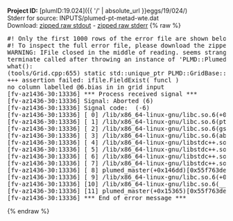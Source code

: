 **Project ID:** [plumID:19.024]({{ '/' | absolute_url }}eggs/19/024/)  
Stderr for source:  INPUTS/plumed-pt-metad-wte.dat   
Download: [zipped raw stdout](plumed-pt-metad-wte.dat.plumed_master.stdout.txt.zip) - [zipped raw stderr](plumed-pt-metad-wte.dat.plumed_master.stderr.txt.zip) 
{% raw %}
<pre>
#! Only the first 1000 rows of the error file are shown below
#! To inspect the full error file, please download the zipped raw stderr file above
WARNING: IFile closed in the middle of reading. seems strange!
terminate called after throwing an instance of 'PLMD::Plumed::ExceptionError'
what():
(tools/Grid.cpp:655) static std::unique_ptr<PLMD::GridBase> PLMD::GridBase::create(const std::string&, const std::vector<PLMD::Value*>&, PLMD::IFile&, bool, bool, bool)
+++ assertion failed: ifile.FieldExist( funcl )
no column labelled @6.bias in in grid input
[fv-az1436-30:13336] *** Process received signal ***
[fv-az1436-30:13336] Signal: Aborted (6)
[fv-az1436-30:13336] Signal code:  (-6)
[fv-az1436-30:13336] [ 0] /lib/x86_64-linux-gnu/libc.so.6(+0x45330)[0x7f9a59245330]
[fv-az1436-30:13336] [ 1] /lib/x86_64-linux-gnu/libc.so.6(pthread_kill+0x11c)[0x7f9a5929eb2c]
[fv-az1436-30:13336] [ 2] /lib/x86_64-linux-gnu/libc.so.6(gsignal+0x1e)[0x7f9a5924527e]
[fv-az1436-30:13336] [ 3] /lib/x86_64-linux-gnu/libc.so.6(abort+0xdf)[0x7f9a592288ff]
[fv-az1436-30:13336] [ 4] /lib/x86_64-linux-gnu/libstdc++.so.6(+0xa5ff5)[0x7f9a596a5ff5]
[fv-az1436-30:13336] [ 5] /lib/x86_64-linux-gnu/libstdc++.so.6(+0xbb0da)[0x7f9a596bb0da]
[fv-az1436-30:13336] [ 6] /lib/x86_64-linux-gnu/libstdc++.so.6(_ZSt10unexpectedv+0x0)[0x7f9a596a5a55]
[fv-az1436-30:13336] [ 7] /lib/x86_64-linux-gnu/libstdc++.so.6(+0xa5a6f)[0x7f9a596a5a6f]
[fv-az1436-30:13336] [ 8] plumed_master(+0x146dd)[0x55f763de96dd]
[fv-az1436-30:13336] [ 9] /lib/x86_64-linux-gnu/libc.so.6(+0x2a1ca)[0x7f9a5922a1ca]
[fv-az1436-30:13336] [10] /lib/x86_64-linux-gnu/libc.so.6(__libc_start_main+0x8b)[0x7f9a5922a28b]
[fv-az1436-30:13336] [11] plumed_master(+0x15365)[0x55f763dea365]
[fv-az1436-30:13336] *** End of error message ***
</pre>
{% endraw %}
